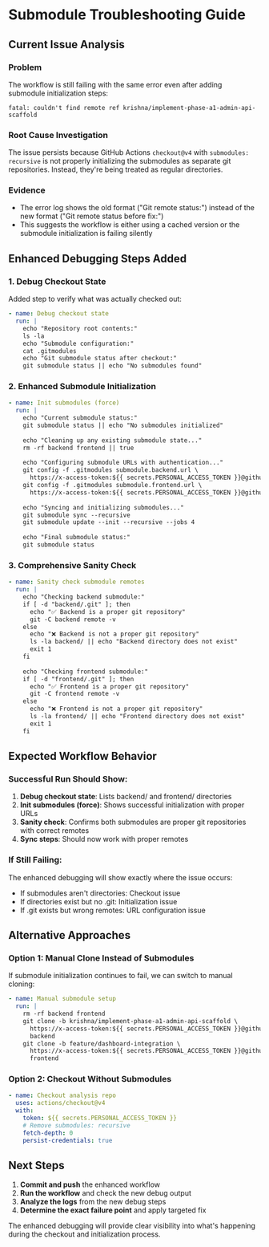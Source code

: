 # Submodule Troubleshooting Guide

## Current Issue Analysis

### Problem
The workflow is still failing with the same error even after adding submodule initialization steps:
```
fatal: couldn't find remote ref krishna/implement-phase-a1-admin-api-scaffold
```

### Root Cause Investigation
The issue persists because GitHub Actions `checkout@v4` with `submodules: recursive` is not properly initializing the submodules as separate git repositories. Instead, they're being treated as regular directories.

### Evidence
- The error log shows the old format ("Git remote status:") instead of the new format ("Git remote status before fix:")
- This suggests the workflow is either using a cached version or the submodule initialization is failing silently

## Enhanced Debugging Steps Added

### 1. Debug Checkout State
Added step to verify what was actually checked out:
```yaml
- name: Debug checkout state
  run: |
    echo "Repository root contents:"
    ls -la
    echo "Submodule configuration:"
    cat .gitmodules
    echo "Git submodule status after checkout:"
    git submodule status || echo "No submodules found"
```

### 2. Enhanced Submodule Initialization
```yaml
- name: Init submodules (force)
  run: |
    echo "Current submodule status:"
    git submodule status || echo "No submodules initialized"
    
    echo "Cleaning up any existing submodule state..."
    rm -rf backend frontend || true
    
    echo "Configuring submodule URLs with authentication..."
    git config -f .gitmodules submodule.backend.url \
      https://x-access-token:${{ secrets.PERSONAL_ACCESS_TOKEN }}@github.com/krishamaze/finetune-ERP-backend
    git config -f .gitmodules submodule.frontend.url \
      https://x-access-token:${{ secrets.PERSONAL_ACCESS_TOKEN }}@github.com/krishamaze/finetune-ERP-frontend
    
    echo "Syncing and initializing submodules..."
    git submodule sync --recursive
    git submodule update --init --recursive --jobs 4
    
    echo "Final submodule status:"
    git submodule status
```

### 3. Comprehensive Sanity Check
```yaml
- name: Sanity check submodule remotes
  run: |
    echo "Checking backend submodule:"
    if [ -d "backend/.git" ]; then
      echo "✅ Backend is a proper git repository"
      git -C backend remote -v
    else
      echo "❌ Backend is not a proper git repository"
      ls -la backend/ || echo "Backend directory does not exist"
      exit 1
    fi
    
    echo "Checking frontend submodule:"
    if [ -d "frontend/.git" ]; then
      echo "✅ Frontend is a proper git repository"
      git -C frontend remote -v
    else
      echo "❌ Frontend is not a proper git repository"
      ls -la frontend/ || echo "Frontend directory does not exist"
      exit 1
    fi
```

## Expected Workflow Behavior

### Successful Run Should Show:
1. **Debug checkout state**: Lists backend/ and frontend/ directories
2. **Init submodules (force)**: Shows successful initialization with proper URLs
3. **Sanity check**: Confirms both submodules are proper git repositories with correct remotes
4. **Sync steps**: Should now work with proper remotes

### If Still Failing:
The enhanced debugging will show exactly where the issue occurs:
- If submodules aren't directories: Checkout issue
- If directories exist but no .git: Initialization issue
- If .git exists but wrong remotes: URL configuration issue

## Alternative Approaches

### Option 1: Manual Clone Instead of Submodules
If submodule initialization continues to fail, we can switch to manual cloning:
```yaml
- name: Manual submodule setup
  run: |
    rm -rf backend frontend
    git clone -b krishna/implement-phase-a1-admin-api-scaffold \
      https://x-access-token:${{ secrets.PERSONAL_ACCESS_TOKEN }}@github.com/krishamaze/finetune-ERP-backend \
      backend
    git clone -b feature/dashboard-integration \
      https://x-access-token:${{ secrets.PERSONAL_ACCESS_TOKEN }}@github.com/krishamaze/finetune-ERP-frontend \
      frontend
```

### Option 2: Checkout Without Submodules
```yaml
- name: Checkout analysis repo
  uses: actions/checkout@v4
  with:
    token: ${{ secrets.PERSONAL_ACCESS_TOKEN }}
    # Remove submodules: recursive
    fetch-depth: 0
    persist-credentials: true
```

## Next Steps

1. **Commit and push** the enhanced workflow
2. **Run the workflow** and check the new debug output
3. **Analyze the logs** from the new debug steps
4. **Determine the exact failure point** and apply targeted fix

The enhanced debugging will provide clear visibility into what's happening during the checkout and initialization process.
